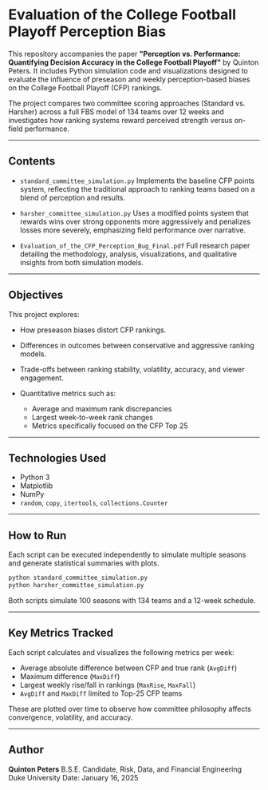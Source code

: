 # Evaluation of the College Football Playoff Perception Bias

This repository accompanies the paper **"Perception vs. Performance: Quantifying Decision Accuracy in the College Football Playoff"** by Quinton Peters. It includes Python simulation code and visualizations designed to evaluate the influence of preseason and weekly perception-based biases on the College Football Playoff (CFP) rankings.

The project compares two committee scoring approaches (Standard vs. Harsher) across a full FBS model of 134 teams over 12 weeks and investigates how ranking systems reward perceived strength versus on-field performance.

---

## Contents

* `standard_committee_simulation.py`
  Implements the baseline CFP points system, reflecting the traditional approach to ranking teams based on a blend of perception and results.

* `harsher_committee_simulation.py`
  Uses a modified points system that rewards wins over strong opponents more aggressively and penalizes losses more severely, emphasizing field performance over narrative.

* `Evaluation_of_the_CFP_Perception_Bug_Final.pdf`
  Full research paper detailing the methodology, analysis, visualizations, and qualitative insights from both simulation models.

---

## Objectives

This project explores:

* How preseason biases distort CFP rankings.
* Differences in outcomes between conservative and aggressive ranking models.
* Trade-offs between ranking stability, volatility, accuracy, and viewer engagement.
* Quantitative metrics such as:

  * Average and maximum rank discrepancies
  * Largest week-to-week rank changes
  * Metrics specifically focused on the CFP Top 25

---

## Technologies Used

* Python 3
* Matplotlib
* NumPy
* `random`, `copy`, `itertools`, `collections.Counter`

---

## How to Run

Each script can be executed independently to simulate multiple seasons and generate statistical summaries with plots.

```bash
python standard_committee_simulation.py
python harsher_committee_simulation.py
```

Both scripts simulate 100 seasons with 134 teams and a 12-week schedule.

---

## Key Metrics Tracked

Each script calculates and visualizes the following metrics per week:

* Average absolute difference between CFP and true rank (`AvgDiff`)
* Maximum difference (`MaxDiff`)
* Largest weekly rise/fall in rankings (`MaxRise`, `MaxFall`)
* `AvgDiff` and `MaxDiff` limited to Top-25 CFP teams

These are plotted over time to observe how committee philosophy affects convergence, volatility, and accuracy.

---

## Author

**Quinton Peters**
B.S.E. Candidate, Risk, Data, and Financial Engineering
Duke University
Date: January 16, 2025
